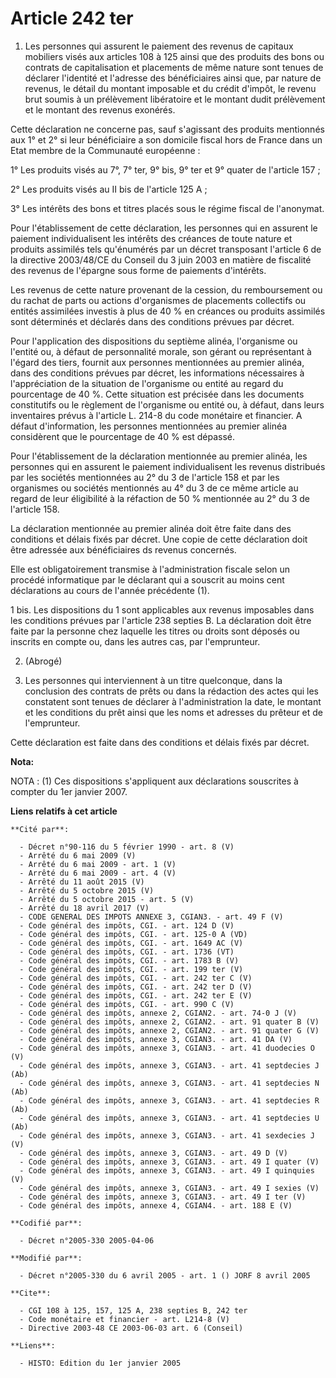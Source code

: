 # Article 242 ter

1. Les personnes qui assurent le paiement des revenus de capitaux mobiliers visés aux articles 108 à 125 ainsi que des
produits des bons ou contrats de capitalisation et placements de même nature sont tenues de déclarer l'identité et l'adresse
des bénéficiaires ainsi que, par nature de revenus, le détail du montant imposable et du crédit d'impôt, le revenu brut
soumis à un prélèvement libératoire et le montant dudit prélèvement et le montant des revenus exonérés.

Cette déclaration ne concerne pas, sauf s'agissant des produits mentionnés aux 1° et 2° si leur bénéficiaire a son domicile
fiscal hors de France dans un Etat membre de la Communauté européenne :

1° Les produits visés au 7°, 7° ter, 9° bis, 9° ter et 9° quater de l'article 157 ;

2° Les produits visés au II bis de l'article 125 A ;

3° Les intérêts des bons et titres placés sous le régime fiscal de l'anonymat.

Pour l'établissement de cette déclaration, les personnes qui en assurent le paiement individualisent les intérêts des
créances de toute nature et produits assimilés tels qu'énumérés par un décret transposant l'article 6 de la directive
2003/48/CE du Conseil du 3 juin 2003 en matière de fiscalité des revenus de l'épargne sous forme de paiements d'intérêts.

Les revenus de cette nature provenant de la cession, du remboursement ou du rachat de parts ou actions d'organismes de
placements collectifs ou entités assimilées investis à plus de 40 % en créances ou produits assimilés sont déterminés et
déclarés dans des conditions prévues par décret.

Pour l'application des dispositions du septième alinéa, l'organisme ou l'entité ou, à défaut de personnalité morale, son
gérant ou représentant à l'égard des tiers, fournit aux personnes mentionnées au premier alinéa, dans des conditions prévues
par décret, les informations nécessaires à l'appréciation de la situation de l'organisme ou entité au regard du pourcentage
de 40 %. Cette situation est précisée dans les documents constitutifs ou le règlement de l'organisme ou entité ou, à défaut,
dans leurs inventaires prévus à l'article L. 214-8 du code monétaire et financier. A défaut d'information, les personnes
mentionnées au premier alinéa considèrent que le pourcentage de 40 % est dépassé.

Pour l'établissement de la déclaration mentionnée au premier alinéa, les personnes qui en assurent le paiement
individualisent les revenus distribués par les sociétés mentionnées au 2° du 3 de l'article 158 et par les organismes ou
sociétés mentionnés au 4° du 3 de ce même article au regard de leur éligibilité à la réfaction de 50 % mentionnée au 2° du 3
de l'article 158.

La déclaration mentionnée au premier alinéa doit être faite dans des conditions et délais fixés par décret. Une copie de
cette déclaration doit être adressée aux bénéficiaires ds revenus concernés.

Elle est obligatoirement transmise à l'administration fiscale selon un procédé informatique par le déclarant qui a souscrit
au moins cent déclarations au cours de l'année précédente (1).

1 bis. Les dispositions du 1 sont applicables aux revenus imposables dans les conditions prévues par l'article 238 septies B.
La déclaration doit être faite par la personne chez laquelle les titres ou droits sont déposés ou inscrits en compte ou, dans
les autres cas, par l'emprunteur.

2. (Abrogé)

3. Les personnes qui interviennent à un titre quelconque, dans la conclusion des contrats de prêts ou dans la rédaction des
actes qui les constatent sont tenues de déclarer à l'administration la date, le montant et les conditions du prêt ainsi que
les noms et adresses du prêteur et de l'emprunteur.

Cette déclaration est faite dans des conditions et délais fixés par décret.

**Nota:**

NOTA : (1) Ces dispositions s'appliquent aux déclarations souscrites à compter du 1er janvier 2007.

**Liens relatifs à cet article**

	**Cité par**:

	  - Décret n°90-116 du 5 février 1990 - art. 8 (V)
	  - Arrêté du 6 mai 2009 (V)
	  - Arrêté du 6 mai 2009 - art. 1 (V)
	  - Arrêté du 6 mai 2009 - art. 4 (V)
	  - Arrêté du 11 août 2015 (V)
	  - Arrêté du 5 octobre 2015 (V)
	  - Arrêté du 5 octobre 2015 - art. 5 (V)
	  - Arrêté du 18 avril 2017 (V)
	  - CODE GENERAL DES IMPOTS ANNEXE 3, CGIAN3. - art. 49 F (V)
	  - Code général des impôts, CGI. - art. 124 D (V)
	  - Code général des impôts, CGI. - art. 125-0 A (VD)
	  - Code général des impôts, CGI. - art. 1649 AC (V)
	  - Code général des impôts, CGI. - art. 1736 (VT)
	  - Code général des impôts, CGI. - art. 1783 B (V)
	  - Code général des impôts, CGI. - art. 199 ter (V)
	  - Code général des impôts, CGI. - art. 242 ter C (V)
	  - Code général des impôts, CGI. - art. 242 ter D (V)
	  - Code général des impôts, CGI. - art. 242 ter E (V)
	  - Code général des impôts, CGI. - art. 990 C (V)
	  - Code général des impôts, annexe 2, CGIAN2. - art. 74-0 J (V)
	  - Code général des impôts, annexe 2, CGIAN2. - art. 91 quater B (V)
	  - Code général des impôts, annexe 2, CGIAN2. - art. 91 quater G (V)
	  - Code général des impôts, annexe 3, CGIAN3. - art. 41 DA (V)
	  - Code général des impôts, annexe 3, CGIAN3. - art. 41 duodecies O (V)
	  - Code général des impôts, annexe 3, CGIAN3. - art. 41 septdecies J (Ab)
	  - Code général des impôts, annexe 3, CGIAN3. - art. 41 septdecies N (Ab)
	  - Code général des impôts, annexe 3, CGIAN3. - art. 41 septdecies R (Ab)
	  - Code général des impôts, annexe 3, CGIAN3. - art. 41 septdecies U (Ab)
	  - Code général des impôts, annexe 3, CGIAN3. - art. 41 sexdecies J (V)
	  - Code général des impôts, annexe 3, CGIAN3. - art. 49 D (V)
	  - Code général des impôts, annexe 3, CGIAN3. - art. 49 I quater (V)
	  - Code général des impôts, annexe 3, CGIAN3. - art. 49 I quinquies (V)
	  - Code général des impôts, annexe 3, CGIAN3. - art. 49 I sexies (V)
	  - Code général des impôts, annexe 3, CGIAN3. - art. 49 I ter (V)
	  - Code général des impôts, annexe 4, CGIAN4. - art. 188 E (V)

	**Codifié par**:

	  - Décret n°2005-330 2005-04-06

	**Modifié par**:

	  - Décret n°2005-330 du 6 avril 2005 - art. 1 () JORF 8 avril 2005

	**Cite**:

	  - CGI 108 à 125, 157, 125 A, 238 septies B, 242 ter
	  - Code monétaire et financier - art. L214-8 (V)
	  - Directive 2003-48 CE 2003-06-03 art. 6 (Conseil)

	**Liens**:

	  - HISTO: Edition du 1er janvier 2005
